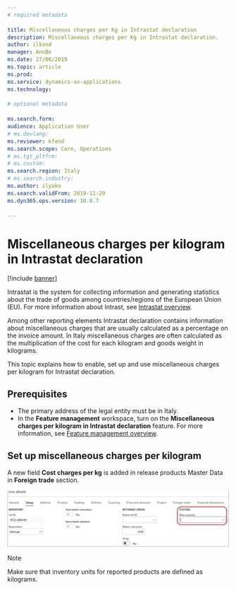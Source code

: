 ```yaml
---
# required metadata

title: Miscellaneous charges per Kg in Intrastat declaration
description: Miscellaneous charges per Kg in Intrastat declaration.
author: ilkond
manager: AnnBe
ms.date: 27/08/2019
ms.topic: article
ms.prod: 
ms.service: dynamics-ax-applications
ms.technology: 

# optional metadata

ms.search.form: 
audience: Application User
# ms.devlang: 
ms.reviewer: kfend
ms.search.scope: Core, Operations
# ms.tgt_pltfrm: 
# ms.custom: 
ms.search.region: Italy
# ms.search.industry: 
ms.author: ilyako
ms.search.validFrom: 2019-11-29
ms.dyn365.ops.version: 10.0.7

---
```


# Miscellaneous charges per kilogram in Intrastat declaration

[!include [banner](../includes/banner.md)]

Intrastat is the system for collecting information and generating statistics about the trade of goods among countries/regions of the European Union (EU). For more information about Intrast, see [Intrastat overview](https://docs.microsoft.com/en-us/dynamics365/unified-operations/financials/localizations/emea-intrastat).

Among other reporting elements Intrastat declaration contains information about miscellaneous charges that are usually calculated as a percentage on the invoice amount. In Italy miscellaneous charges are often calculated as the multiplication of the cost for each kilogram and goods weight in kilograms.

This topic explains how to enable, set up and use miscellaneous charges per kilogram for Intrastat declaration.

## Prerequisites

- The primary address of the legal entity must be in Italy.
- In the **Feature management** workspace, turn on the **Miscellaneous charges per kilogram in Intrastat declaration** feature. For more information, see [Feature management overview](../../fin-and-ops/get-started/feature-management/feature-management-overview.md).

## Set up miscellaneous charges per kilogram

A new field **Cost charges per kg** is added in release products Master Data in **Foreign trade** section.

![Clearing the main account](media/emea-ita-exil-separate-account-credit-pic2.JPG)

> [!NOTE]
> Make sure that inventory units for reported products are defined as kilograms.
